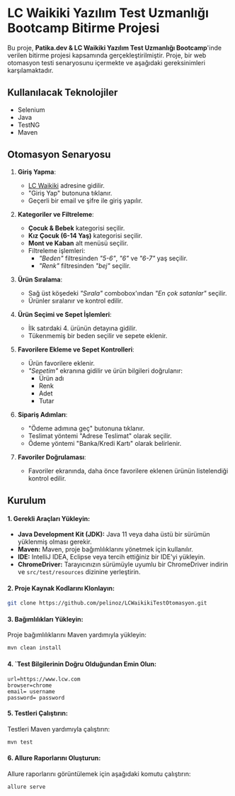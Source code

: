 
# LC Waikiki Yazılım Test Uzmanlığı Bootcamp Bitirme Projesi

Bu proje, **Patika.dev & LC Waikiki Yazılım Test Uzmanlığı Bootcamp**'inde verilen bitirme projesi kapsamında gerçekleştirilmiştir. Proje, bir web otomasyon testi senaryosunu içermekte ve aşağıdaki gereksinimleri karşılamaktadır.

## Kullanılacak Teknolojiler

- Selenium
- Java
- TestNG
- Maven

## Otomasyon Senaryosu

1. **Giriş Yapma**:
   - [LC Waikiki](https://www.lcw.com/) adresine gidilir.
   - "Giriş Yap" butonuna tıklanır.
   - Geçerli bir email ve şifre ile giriş yapılır.

2. **Kategoriler ve Filtreleme**:
   - **Çocuk & Bebek** kategorisi seçilir.
   - **Kız Çocuk (6-14 Yaş)** kategorisi seçilir.
   - **Mont ve Kaban** alt menüsü seçilir.
   - Filtreleme işlemleri:
     - *"Beden"* filtresinden *"5-6"*, *"6"* ve *"6-7"* yaş seçilir.
     - *"Renk"* filtresinden *"bej"* seçilir.

3. **Ürün Sıralama**:
   - Sağ üst köşedeki *"Sırala"* combobox'ından *"En çok satanlar"* seçilir.
   - Ürünler sıralanır ve kontrol edilir.

4. **Ürün Seçimi ve Sepet İşlemleri**:
   - İlk satırdaki 4. ürünün detayına gidilir.
   - Tükenmemiş bir beden seçilir ve sepete eklenir.

5. **Favorilere Ekleme ve Sepet Kontrolleri**:
   - Ürün favorilere eklenir.
   - *"Sepetim"* ekranına gidilir ve ürün bilgileri doğrulanır:
     - Ürün adı
     - Renk
     - Adet
     - Tutar

6. **Sipariş Adımları**:
   - "Ödeme adımına geç" butonuna tıklanır.
   - Teslimat yöntemi "Adrese Teslimat" olarak seçilir.
   - Ödeme yöntemi "Banka/Kredi Kartı" olarak belirlenir.

7. **Favoriler Doğrulaması**:
   - Favoriler ekranında, daha önce favorilere eklenen ürünün listelendiği kontrol edilir.


## Kurulum


#### 1. **Gerekli Araçları Yükleyin:**
- **Java Development Kit (JDK):** Java 11 veya daha üstü bir sürümün yüklenmiş olması gerekir.
- **Maven:** Maven, proje bağımlılıklarını yönetmek için kullanılır.
- **IDE:** IntelliJ IDEA, Eclipse veya tercih ettiğiniz bir IDE'yi yükleyin.
- **ChromeDriver:** Tarayıcınızın sürümüyle uyumlu bir ChromeDriver indirin ve `src/test/resources` dizinine yerleştirin.

#### 2. **Proje Kaynak Kodlarını Klonlayın:**
```bash
git clone https://github.com/pelinoz/LCWaikikiTestOtomasyon.git
```

#### 3. **Bağımlılıkları Yükleyin:**
Proje bağımlılıklarını Maven yardımıyla yükleyin:
```bash
mvn clean install
```

#### 4. **`Test Bilgilerinin Doğru Olduğundan Emin Olun:**
```properties
url=https://www.lcw.com
browser=chrome
email= username
password= password
```

#### 5. **Testleri Çalıştırın:**
Testleri Maven yardımıyla çalıştırın:
```bash
mvn test
```

#### 6. **Allure Raporlarını Oluşturun:**
Allure raporlarını görüntülemek için aşağıdaki komutu çalıştırın:
```bash
allure serve
```





